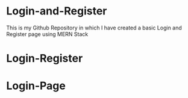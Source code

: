 # Login-and-Register
This is my Github Repository in which I have created a basic Login and Register page using MERN Stack
# Login-Register
# Login-Page
